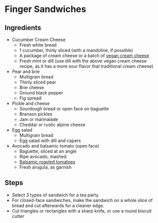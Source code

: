 # Finger Sandwiches


## Ingredients

 - Cucumber Cream Cheese
    - Fresh white bread
    - 1 cucumber, thinly sliced (with a mandoline, if possible)
    - A package of cream cheese or a batch of [vegan cream cheese](vegan_cream_cheese.md)
    - Fresh mint or dill (use dill with the above vegan cream cheese recipe, as it has a more sour flavor that traditional cream cheese)
 - Pear and brie
    - Multigrain bread
    - Thinly sliced pear
    - Brie cheese
    - Ground black pepper
    - Fig spread
 - Pickle and cheese
    - Sourdough bread or open face on baguette
    - Branson pickles
    - Jam or marmalade
    - Cheddar or rustic alpine cheese
 - Egg salad
    - Multigrain bread
    - Egg salad with dill and capers
 - Avocado and balsamic tomato (open face)
    - Baguette, sliced at an angle
    - Ripe avocado, mashed
    - [Balsamic roasted tomatoes](balsamic_roasted_tomatoes.md)
    - Fresh arugula, as garnish

## Steps

 - Select 3 types of sandwich for a tea party.
 - For closed-face sandwiches, make the sandwich on a whole slice of bread and cut afterwards for a cleaner edge.
 - Cut triangles or rectangles with a sharp knife, or use a round biscuit cutter


